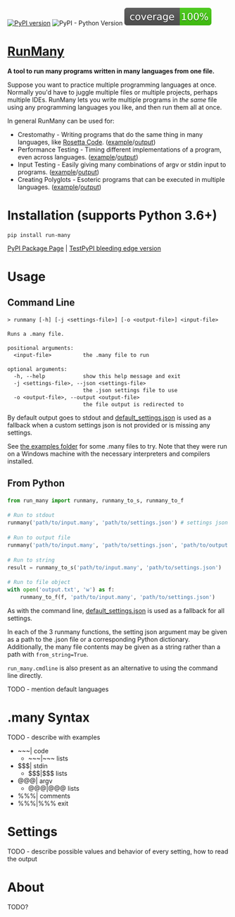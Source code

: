 
[![PyPI version](https://badge.fury.io/py/run-many.svg)](https://badge.fury.io/py/run-many) ![PyPI - Python Version](https://img.shields.io/pypi/pyversions/run-many) ![Test coverage](https://github.com/discretegames/runmany/blob/main/coverage.svg)

# [RunMany](https://pypi.org/project/run-many/)

**A tool to run many programs written in many languages from one file.**

Suppose you want to practice multiple programming languages at once. Normally you'd have to juggle multiple files or multiple projects, perhaps multiple IDEs. RunMany lets you write multiple programs in *the same* file using any programming languages you like, and then run them all at once.

In general RunMany can be used for:

- Crestomathy - Writing programs that do the same thing in many languages, like
 [Rosetta Code](http://www.rosettacode.org/wiki/Rosetta_Code).
 ([example](https://github.com/discretegames/runmany/blob/main/examples/helloworld.many)/[output](https://github.com/discretegames/runmany/blob/main/examples/helloworld_output.txt))
- Performance Testing - Timing different implementations of a program, even across languages.
 ([example](https://github.com/discretegames/runmany/blob/main/examples/primes.many)/[output](https://github.com/discretegames/runmany/blob/main/examples/primes_output.txt))
- Input Testing - Easily giving many combinations of argv or stdin input to programs.
 ([example](https://github.com/discretegames/runmany/blob/main/examples/inputs.many)/[output](https://github.com/discretegames/runmany/blob/main/examples/inputs_output.txt))
- Creating Polyglots - Esoteric programs that can be executed in multiple languages.
 ([example](https://github.com/discretegames/runmany/blob/main/examples/polyglot.many)/[output](https://github.com/discretegames/runmany/blob/main/examples/polyglot_output.txt))

# Installation (supports Python 3.6+)

```text
pip install run-many
```

[PyPI Package Page](https://pypi.org/project/run-many/) | [TestPyPI bleeding edge version](https://test.pypi.org/project/run-many/)

# Usage

## Command Line

```text
> runmany [-h] [-j <settings-file>] [-o <output-file>] <input-file>

Runs a .many file.

positional arguments:
  <input-file>          the .many file to run

optional arguments:
  -h, --help            show this help message and exit
  -j <settings-file>, --json <settings-file>
                        the .json settings file to use
  -o <output-file>, --output <output-file>
                        the file output is redirected to
```

By default output goes to stdout and [default_settings.json](https://github.com/discretegames/runmany/blob/main/run_many/default_settings.json) is used as a fallback when a custom settings json is not provided or is missing any settings.

See [the examples folder](https://github.com/discretegames/runmany/tree/main/examples) for some .many files to try. Note that they were run on a Windows machine with the necessary interpreters and compilers installed.

## From Python

```py
from run_many import runmany, runmany_to_s, runmany_to_f

# Run to stdout
runmany('path/to/input.many', 'path/to/settings.json') # settings json is always optional

# Run to output file
runmany('path/to/input.many', 'path/to/settings.json', 'path/to/output.txt')

# Run to string
result = runmany_to_s('path/to/input.many', 'path/to/settings.json')

# Run to file object
with open('output.txt', 'w') as f:
    runmany_to_f(f, 'path/to/input.many', 'path/to/settings.json')
```

As with the command line, [default_settings.json](https://github.com/discretegames/runmany/blob/main/run_many/default_settings.json) is used as a fallback for all settings.

In each of the 3 runmany functions, the setting json argument may be given as a path to the .json file or a corresponding Python dictionary.  
Additionally, the many file contents may be given as a string rather than a path with `from_string=True`.

`run_many.cmdline` is also present as an alternative to using the command line directly.

TODO - mention default languages

# .many Syntax

TODO - describe with examples

- \~\~\~| code
  - \~\~\~|~~~ lists
- \$\$\$| stdin
  - \$\$\$|\$\$\$ lists
- @@@| argv
  - @@@|@@@ lists
- %%%| comments
- %%%|%%% exit

# Settings

TODO - describe possible values and behavior of every setting, how to read the output

# About

TODO?
